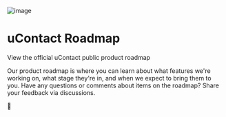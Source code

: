 ![image](https://user-images.githubusercontent.com/63819494/193659382-f5334341-cfab-4cfa-8372-fde271546d21.png)

# uContact Roadmap

View the official uContact public product roadmap

Our product roadmap is where you can learn about what features we're working on, what stage they're in, and when we expect to bring them to you. Have any questions or comments about items on the roadmap? Share your feedback via discussions.

:rocket:
